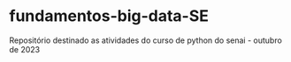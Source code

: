 # fundamentos-big-data-SE
Repositório destinado as atividades do curso de python do senai - outubro de 2023
